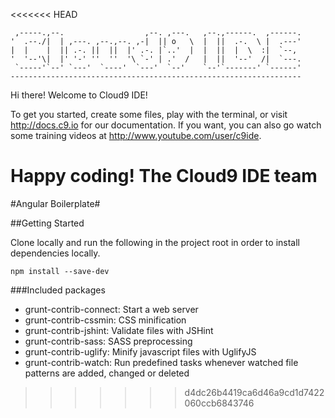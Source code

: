 <<<<<<< HEAD

     ,-----.,--.                  ,--. ,---.   ,--.,------.  ,------.
    '  .--./|  | ,---. ,--.,--. ,-|  || o   \  |  ||  .-.  \ |  .---'
    |  |    |  || .-. ||  ||  |' .-. |`..'  |  |  ||  |  \  :|  `--, 
    '  '--'\|  |' '-' ''  ''  '\ `-' | .'  /   |  ||  '--'  /|  `---.
     `-----'`--' `---'  `----'  `---'  `--'    `--'`-------' `------'
    ----------------------------------------------------------------- 


Hi there! Welcome to Cloud9 IDE!

To get you started, create some files, play with the terminal,
or visit http://docs.c9.io for our documentation.
If you want, you can also go watch some training videos at
http://www.youtube.com/user/c9ide.

Happy coding!
The Cloud9 IDE team
=======
#Angular Boilerplate#

##Getting Started

Clone locally and run the following in the project root in order to install dependencies locally.

``` 
npm install --save-dev 
``` 

###Included packages

- grunt-contrib-connect: Start a web server
- grunt-contrib-cssmin: CSS minification
- grunt-contrib-jshint: Validate files with JSHint
- grunt-contrib-sass: SASS preprocessing
- grunt-contrib-uglify: Minify javascript files with UglifyJS
- grunt-contrib-watch: Run predefined tasks whenever watched file patterns are added, changed or deleted

>>>>>>> d4dc26b4419ca6d46a9cd1d7422060ccb6843746
